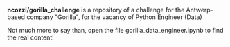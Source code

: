 **ncozzi/gorilla_challenge** is a repository of a challenge for the Antwerp-based company "Gorilla", for the vacancy of Python Engineer (Data) <br/>

Not much more to say than, open the file gorilla_data_engineer.ipynb to find the real content!
